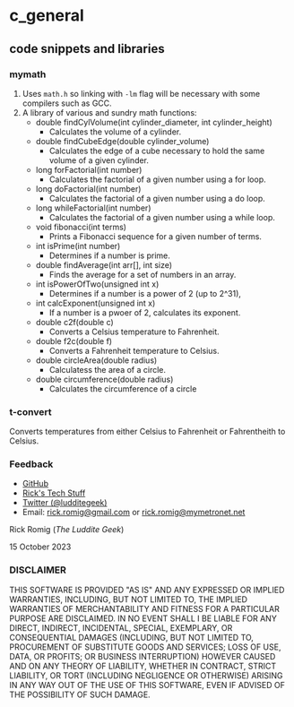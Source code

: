 # c_general

## code snippets and libraries

### mymath

1. Uses `math.h` so linking with `-lm` flag will be necessary with some compilers such as GCC.
2. A library of various and sundry math functions:
   * double findCylVolume(int cylinder_diameter, int cylinder_height)
     * Calculates the volume of a cylinder.
   * double findCubeEdge(double cylinder_volume)
     * Calculates the edge of a cube necessary to hold the same volume of a given cylinder.
   * long forFactorial(int number)
     * Calculates the factorial of a given number using a for loop.
   * long doFactorial(int number)
     * Calculates the factorial of a given number using a do loop.
   * long whileFactorial(int number)
     * Calculates the factorial of a given number using a while loop.
   * void fibonacci(int terms)
     * Prints a Fibonacci sequence for a given number of terms.
   * int isPrime(int number)
     * Determines if a number is prime.
   * double findAverage(int arr[], int size)
     * Finds the average for a set of numbers in an array.
   * int isPowerOfTwo(unsigned int x)
     * Determines if a number is a power of 2 (up to 2^31),
   * int calcExponent(unsigned int x)
     * If a number is a pwoer of 2, calculates its exponent.
   * double c2f(double c)
     * Converts a Celsius temperature to Fahrenheit.
   * double f2c(double f)
     * Converts a Fahrenheit temperature to Celsius.
   * double circleArea(double radius)
     * Calculatess the area of a circle.
   * double circumference(double radius)
     * Calculates the circumference of a circle

### t-convert
Converts temperatures from either Celsius to Fahrenheit or Fahrentheith to Celsius.

### Feedback
* [GitHub](https://github.com/RickRomig/FnLoC)
* [Rick's Tech Stuff](https://ricktech.wordpress.com)
* [Twitter (@ludditegeek)](https://twitter.com/ludditegeek)
* Email: [rick.romig@gmail.com](mailto:rick.romig@gmail.com) or [rick.romig@mymetronet.net](mailto:rick.romig@mymentronet.net)

Rick Romig (*The Luddite Geek*)

15 October 2023

### DISCLAIMER
THIS SOFTWARE IS PROVIDED "AS IS" AND ANY EXPRESSED OR IMPLIED WARRANTIES, INCLUDING, BUT NOT LIMITED TO, THE IMPLIED WARRANTIES OF MERCHANTABILITY AND FITNESS FOR A PARTICULAR PURPOSE ARE DISCLAIMED. IN NO EVENT SHALL I BE LIABLE FOR ANY DIRECT, INDIRECT, INCIDENTAL, SPECIAL, EXEMPLARY, OR CONSEQUENTIAL DAMAGES (INCLUDING, BUT NOT LIMITED TO, PROCUREMENT OF SUBSTITUTE GOODS AND SERVICES; LOSS OF USE, DATA, OR PROFITS; OR BUSINESS INTERRUPTION) HOWEVER CAUSED AND ON ANY THEORY OF LIABILITY, WHETHER IN CONTRACT, STRICT LIABILITY, OR TORT (INCLUDING NEGLIGENCE OR OTHERWISE) ARISING IN ANY WAY OUT OF THE USE OF THIS SOFTWARE, EVEN IF ADVISED OF THE POSSIBILITY OF SUCH DAMAGE.
